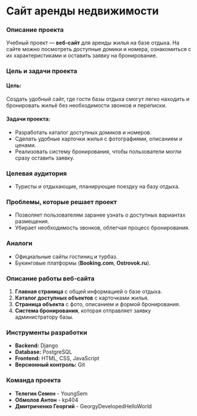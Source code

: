 # Сайт аренды недвижимости
### **Описание проекта**  
Учебный проект — **веб-сайт** для аренды жилья на базе отдыха. На сайте можно посмотреть доступные домики и номера, ознакомиться с их характеристиками и оставить заявку на бронирование.  

### **Цель и задачи проекта**  
#### **Цель:**  
Создать удобный сайт, где гости базы отдыха смогут легко находить и бронировать жильё без необходимости звонков и переписки.  

#### **Задачи проекта:**  
- Разработать каталог доступных домиков и номеров.  
- Сделать удобные карточки жилья с фотографиями, описанием и ценами.  
- Реализовать систему бронирования, чтобы пользователи могли сразу оставить заявку.

### **Целевая аудитория**  
- Туристы и отдыхающие, планирующие поездку на базу отдыха.  

### **Проблемы, которые решает проект**  
- Позволяет пользователям заранее узнать о доступных вариантах размещения.  
- Убирает необходимость звонков, облегчая процесс бронирования.  

### **Аналоги**  
- Официальные сайты гостиниц и турбаз.  
- Букинговые платформы (**Booking.com**, **Ostrovok.ru**).  

### **Описание работы веб-сайта**  
1. **Главная страница** с общей информацией о базе отдыха.  
2. **Каталог доступных объектов** с карточками жилья.  
3. **Страница объекта** с фото, описанием и формой бронирования.  
4. **Система бронирования**, которая отправляет заявку администратору базы.  

### **Инструменты разработки**  
- **Backend:** Django  
- **Database:** PostgreSQL  
- **Frontend:** HTML, CSS, JavaScript  
- **Версионный контроль:** Git

### **Команда проекта**  
- **Телегин Семен** - YoungSem
- **Обмолов Антон** - kp404
- **Дмитриченко Георгий** - GeorgyDevelopedHelloWorld
